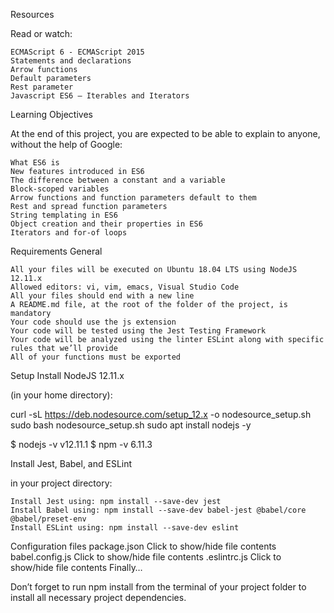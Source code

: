 Resources

Read or watch:

    ECMAScript 6 - ECMAScript 2015
    Statements and declarations
    Arrow functions
    Default parameters
    Rest parameter
    Javascript ES6 — Iterables and Iterators

Learning Objectives

At the end of this project, you are expected to be able to explain to anyone, without the help of Google:

    What ES6 is
    New features introduced in ES6
    The difference between a constant and a variable
    Block-scoped variables
    Arrow functions and function parameters default to them
    Rest and spread function parameters
    String templating in ES6
    Object creation and their properties in ES6
    Iterators and for-of loops

Requirements
General

    All your files will be executed on Ubuntu 18.04 LTS using NodeJS 12.11.x
    Allowed editors: vi, vim, emacs, Visual Studio Code
    All your files should end with a new line
    A README.md file, at the root of the folder of the project, is mandatory
    Your code should use the js extension
    Your code will be tested using the Jest Testing Framework
    Your code will be analyzed using the linter ESLint along with specific rules that we’ll provide
    All of your functions must be exported

Setup
Install NodeJS 12.11.x

(in your home directory):

curl -sL https://deb.nodesource.com/setup_12.x -o nodesource_setup.sh
sudo bash nodesource_setup.sh
sudo apt install nodejs -y

$ nodejs -v
v12.11.1
$ npm -v
6.11.3

Install Jest, Babel, and ESLint

in your project directory:

    Install Jest using: npm install --save-dev jest
    Install Babel using: npm install --save-dev babel-jest @babel/core @babel/preset-env
    Install ESLint using: npm install --save-dev eslint

Configuration files
package.json
Click to show/hide file contents
babel.config.js
Click to show/hide file contents
.eslintrc.js
Click to show/hide file contents
Finally…

Don’t forget to run npm install from the terminal of your project folder to install all necessary project dependencies.
